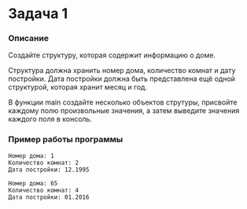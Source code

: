 # Задача 1

### Описание
Создайте структуру, которая содержит информацию о доме. 

Структура должна хранить номер дома, количество комнат и дату постройки.
Дата постройки должна быть представлена ещё одной структурой, которая хранит месяц и год.


В функции main создайте несколько объектов струтуры, присвойте каждому полю произвольные значения, а затем выведите значения каждого поля в консоль.

### Пример работы программы
```
Номер дома: 1
Количество комнат: 2
Дата постройки: 12.1995

Номер дома: 65
Количество комнат: 4
Дата постройки: 01.2016
```